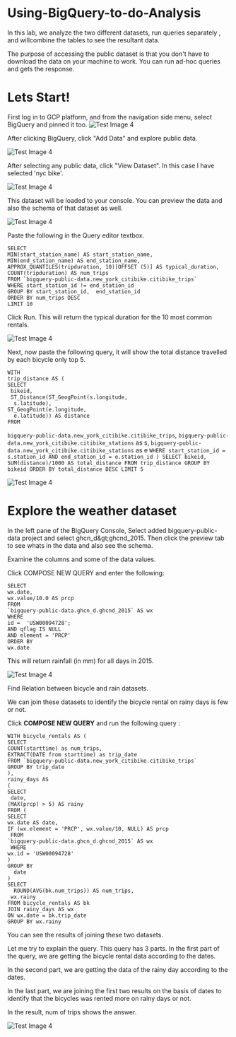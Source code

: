# Using-BigQuery-to-do-Analysis

In this lab, we analyze the two different datasets, run queries separately , and willcombine the tables to see the resultant data.

The purpose of accessing the public dataset is that you don&#39;t have to download the data on your machine to work. You can run ad-hoc queries and gets the response.

# Lets Start!

First log in to GCP platform, and from the navigation side menu, select BigQuery and pinned it too.
![Test Image 4]( https://github.com/acadali/Using-BigQuery-to-do-Analysis/blob/main/1.png
)

After clicking BigQuery, click &quot;Add Data&quot; and explore public data.

![Test Image 4]( https://github.com/acadali/Using-BigQuery-to-do-Analysis/blob/main/2.png
)

After selecting any public data, click &quot;View Dataset&quot;. In this case I have selected &#39;nyc bike&#39;.

![Test Image 4]( https://github.com/acadali/Using-BigQuery-to-do-Analysis/blob/main/3.png
)

This dataset will be loaded to your console. You can preview the data and also the schema of that dataset as well.

![Test Image 4]( https://github.com/acadali/Using-BigQuery-to-do-Analysis/blob/main/4.png
)

Paste the following in the Query editor textbox.

    SELECT 
    MIN(start_station_name) AS start_station_name, 
    MIN(end_station_name) AS end_station_name,  
    APPROX_QUANTILES(tripduration, 10)[OFFSET (5)] AS typical_duration, 
    COUNT(tripduration) AS num_trips
    FROM `bigquery-public-data.new_york_citibike.citibike_trips`
    WHERE start_station_id != end_station_id 
    GROUP BY start_station_id,  end_station_id 
    ORDER BY num_trips DESC
    LIMIT 10


Click Run. This will return the typical duration for the 10 most common rentals.

![Test Image 4]( https://github.com/acadali/Using-BigQuery-to-do-Analysis/blob/main/5.png
)

Next, now paste the following query, it will show the total distance travelled by each bicycle only top 5.

    WITH
    trip_distance AS (
    SELECT
     bikeid,
     ST_Distance(ST_GeogPoint(s.longitude,
      s.latitude),
    ST_GeogPoint(e.longitude,
      e.latitude)) AS distance
    FROM
  `bigquery-public-data.new_york_citibike.citibike_trips`,
  `bigquery-public-data.new_york_citibike.citibike_stations`  as s,
  `bigquery-public-data.new_york_citibike.citibike_stations` as e
    `WHERE
        start_station_id = s.station_id
  AND end_station_id = e.station_id )
SELECT
  bikeid,
  SUM(distance)/1000 AS total_distance
FROM
  trip_distance
GROUP BY
  bikeid
ORDER BY
  total_distance DESC
LIMIT
  5`


![Test Image 4]( https://github.com/acadali/Using-BigQuery-to-do-Analysis/blob/main/6.png
)

# **Explore the weather dataset**

In the left pane of the BigQuery Console, Select added bigquery-public-data project and select ghcn\_d\&gt;ghcnd\_2015. Then click the preview tab to see whats in the data and also see the schema.

Examine the columns and some of the data values.

Click COMPOSE NEW QUERY and enter the following:

    SELECT
    wx.date,
    wx.value/10.0 AS prcp
    FROM
    `bigquery-public-data.ghcn_d.ghcnd_2015` AS wx
    WHERE
    id =  'USW00094728';
    AND qflag IS NULL
    AND element = 'PRCP'
    ORDER BY
    wx.date

This will return rainfall (in mm) for all days in 2015.

![Test Image 4]( https://github.com/acadali/Using-BigQuery-to-do-Analysis/blob/main/7.png
)

Find Relation between bicycle and rain datasets.

We can join these datasets to identify the bicycle rental on rainy days is few or not.

Click  **COMPOSE NEW QUERY**  and run the following query :

    WITH bicycle_rentals AS (
    SELECT
    COUNT(starttime) as num_trips,
    EXTRACT(DATE from starttime) as trip_date
    FROM `bigquery-public-data.new_york_citibike.citibike_trips`
    GROUP BY trip_date
    ),
    rainy_days AS
    (
    SELECT
     date,
    (MAX(prcp) > 5) AS rainy
    FROM (
    SELECT
    wx.date AS date,
    IF (wx.element = 'PRCP', wx.value/10, NULL) AS prcp
     FROM
    `bigquery-public-data.ghcn_d.ghcnd_2015` AS wx
     WHERE
    wx.id = 'USW00094728'
    )
    GROUP BY
      date
    )
    SELECT
      ROUND(AVG(bk.num_trips)) AS num_trips,
     wx.rainy
    FROM bicycle_rentals AS bk
    JOIN rainy_days AS wx	
    ON wx.date = bk.trip_date
    GROUP BY wx.rainy	


You can see the results of joining these two datasets.

Let me try to explain the query. This query has 3 parts. In the first part of the query, we are getting the bicycle rental data according to the dates.

In the second part, we are getting the data of the rainy day according to the dates.

In the last part, we are joining the first two results on the basis of dates to identify that the bicycles was rented more on rainy days or not.

In the result, num of trips shows the answer.

![Test Image 4]( https://github.com/acadali/Using-BigQuery-to-do-Analysis/blob/main/8.png
)

